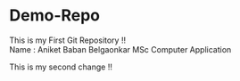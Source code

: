 # Demo-Repo
This is my First Git Repository !!<br>
Name : Aniket Baban Belgaonkar
MSc Computer Application 

This is my second change !!

